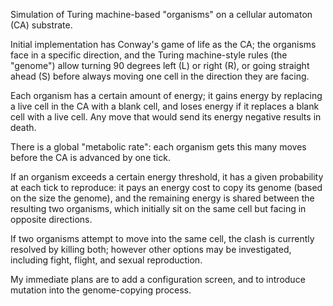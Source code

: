 Simulation of Turing machine-based "organisms" on a cellular automaton (CA)
substrate.

Initial implementation has Conway's game of life as the CA; the organisms
face in a specific direction, and the Turing machine-style rules (the
"genome") allow turning 90 degrees left (L) or right (R), or going straight
ahead (S) before always moving one cell in the direction they are facing.

Each organism has a certain amount of energy; it gains energy by replacing
a live cell in the CA with a blank cell, and loses energy if it replaces
a blank cell with a live cell. Any move that would send its energy negative
results in death.

There is a global "metabolic rate": each organism gets this many moves
before the CA is advanced by one tick.

If an organism exceeds a certain energy threshold, it has a given
probability at each tick to reproduce: it pays an energy cost to copy its
genome (based on the size the genome), and the remaining energy is shared
between the resulting two organisms, which initially sit on the same cell
but facing in opposite directions.

If two organisms attempt to move into the same cell, the clash is currently
resolved by killing both; however other options may be investigated, including
fight, flight, and sexual reproduction.

My immediate plans are to add a configuration screen, and to introduce
mutation into the genome-copying process.
